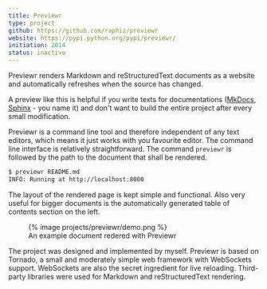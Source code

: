 ```yaml
---
title: Previewr
type: project
github: https://github.com/raphiz/previewr
website: https://pypi.python.org/pypi/previewr/
initiation: 2014
status: inactive
---
```

Previewr renders Markdown and reStructuredText documents as a website and automatically refreshes when the source has changed.

A preview like this is helpful if you write texts for documentations ([MkDocs](http://www.mkdocs.org/), [Sphinx](http://www.sphinx-doc.org/) - you name it) and don't want to build the entire project after every small modification.

Previewr is a command line tool and therefore independent of any text editors, which means it just works with you favourite editor. The command line interface is relatively straightforward. The command `previewr` is followed by the path to the document that shall be rendered.

```bash
$ previewr README.md
INFO: Running at http://localhost:8000
```

The layout of the rendered page is kept simple and functional. Also very useful for bigger documents is the automatically generated table of contents section on the left.

<figure>
{% image projects/previewr/demo.png %}
<figcaption>
An example document redered with Previewr
</figcaption>
</figure>

The project was designed and implemented by myself. Previewr is based on Tornado, a small and moderately simple web framework with WebSockets support. WebSockets are also the secret ingredient for live reloading. Third-party libraries were used for Markdown and reStructuredText rendering.
